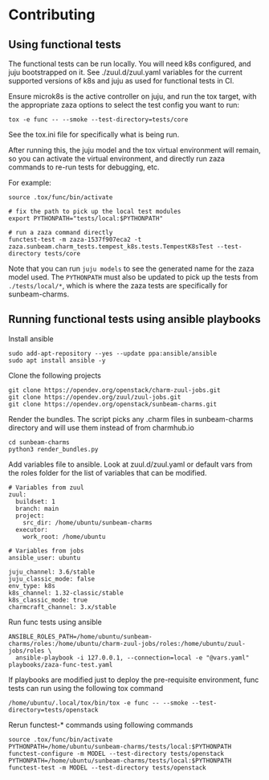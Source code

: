 # Contributing

## Using functional tests

The functional tests can be run locally.
You will need k8s configured, and juju bootstrapped on it.
See ./zuul.d/zuul.yaml variables for the current supported versions
of k8s and juju as used for functional tests in CI.

Ensure microk8s is the active controller on juju,
and run the tox target, with the appropriate zaza options
to select the test config you want to run:

```
tox -e func -- --smoke --test-directory=tests/core
```

See the tox.ini file for specifically what is being run.

After running this, the juju model and the tox virtual environment will remain,
so you can activate the virtual environment,
and directly run zaza commands to re-run tests for debugging, etc.

For example:

```
source .tox/func/bin/activate

# fix the path to pick up the local test modules
export PYTHONPATH="tests/local:$PYTHONPATH"

# run a zaza command directly
functest-test -m zaza-1537f907eca2 -t zaza.sunbeam.charm_tests.tempest_k8s.tests.TempestK8sTest --test-directory tests/core
```

Note that you can run `juju models` to see the generated name for the zaza model used.
The `PYTHONPATH` must also be updated to pick up the tests from `./tests/local/*`,
which is where the zaza tests are specifically for sunbeam-charms.

## Running functional tests using ansible playbooks

Install ansible

```
sudo add-apt-repository --yes --update ppa:ansible/ansible
sudo apt install ansible -y
```

Clone the following projects

```
git clone https://opendev.org/openstack/charm-zuul-jobs.git
git clone https://opendev.org/zuul/zuul-jobs.git
git clone https://opendev.org/openstack/sunbeam-charms.git
```

Render the bundles. The script picks any .charm files in
sunbeam-charms directory and will use them instead of
from charmhub.io

```
cd sunbeam-charms
python3 render_bundles.py
```

Add variables file to ansible. Look at zuul.d/zuul.yaml or default
vars from the roles folder for the list of variables that can be
modified.

```
# Variables from zuul
zuul:
  buildset: 1
  branch: main
  project:
    src_dir: /home/ubuntu/sunbeam-charms
  executor:
    work_root: /home/ubuntu

# Variables from jobs
ansible_user: ubuntu

juju_channel: 3.6/stable
juju_classic_mode: false
env_type: k8s
k8s_channel: 1.32-classic/stable
k8s_classic_mode: true
charmcraft_channel: 3.x/stable
```

Run func tests using ansible

```
ANSIBLE_ROLES_PATH=/home/ubuntu/sunbeam-charms/roles:/home/ubuntu/charm-zuul-jobs/roles:/home/ubuntu/zuul-jobs/roles \
  ansible-playbook -i 127.0.0.1, --connection=local -e "@vars.yaml" playbooks/zaza-func-test.yaml
```

If playbooks are modified just to deploy the pre-requisite environment, func tests can run using
the following tox command

```
/home/ubuntu/.local/tox/bin/tox -e func -- --smoke --test-directory=tests/openstack
```

Rerun functest-* commands using following commands

```
source .tox/func/bin/activate
PYTHONPATH=/home/ubuntu/sunbeam-charms/tests/local:$PYTHONPATH functest-configure -m MODEL --test-directory tests/openstack
PYTHONPATH=/home/ubuntu/sunbeam-charms/tests/local:$PYTHONPATH functest-test -m MODEL --test-directory tests/openstack
```

